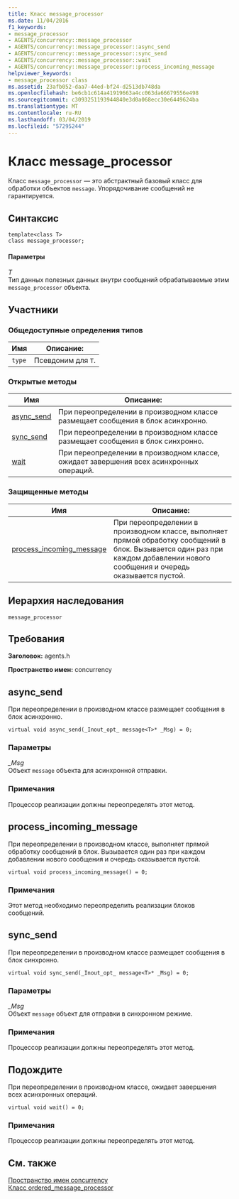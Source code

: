 ```yaml
---
title: Класс message_processor
ms.date: 11/04/2016
f1_keywords:
- message_processor
- AGENTS/concurrency::message_processor
- AGENTS/concurrency::message_processor::async_send
- AGENTS/concurrency::message_processor::sync_send
- AGENTS/concurrency::message_processor::wait
- AGENTS/concurrency::message_processor::process_incoming_message
helpviewer_keywords:
- message_processor class
ms.assetid: 23afb052-daa7-44ed-bf24-d2513db748da
ms.openlocfilehash: be6cb1c614a41919663a4cc063da66679556e498
ms.sourcegitcommit: c3093251193944840e3d0a068ecc30e6449624ba
ms.translationtype: MT
ms.contentlocale: ru-RU
ms.lasthandoff: 03/04/2019
ms.locfileid: "57295244"
---
```

# <a name="messageprocessor-class"></a>Класс message_processor

Класс `message_processor` — это абстрактный базовый класс для обработки объектов `message`. Упорядочивание сообщений не гарантируется.

## <a name="syntax"></a>Синтаксис

```
template<class T>
class message_processor;
```

#### <a name="parameters"></a>Параметры

*T*<br/>
Тип данных полезных данных внутри сообщений обрабатываемые этим `message_processor` объекта.

## <a name="members"></a>Участники

### <a name="public-typedefs"></a>Общедоступные определения типов

|Имя|Описание:|
|----------|-----------------|
|`type`|Псевдоним для `T`.|

### <a name="public-methods"></a>Открытые методы

|Имя|Описание:|
|----------|-----------------|
|[async_send](#async_send)|При переопределении в производном классе размещает сообщения в блок асинхронно.|
|[sync_send](#sync_send)|При переопределении в производном классе размещает сообщения в блок синхронно.|
|[wait](#wait)|При переопределении в производном классе, ожидает завершения всех асинхронных операций.|

### <a name="protected-methods"></a>Защищенные методы

|Имя|Описание:|
|----------|-----------------|
|[process_incoming_message](#process_incoming_message)|При переопределении в производном классе, выполняет прямой обработку сообщений в блок. Вызывается один раз при каждом добавлении нового сообщения и очередь оказывается пустой.|

## <a name="inheritance-hierarchy"></a>Иерархия наследования

`message_processor`

## <a name="requirements"></a>Требования

**Заголовок:** agents.h

**Пространство имен:** concurrency

##  <a name="async_send"></a> async_send

При переопределении в производном классе размещает сообщения в блок асинхронно.

```
virtual void async_send(_Inout_opt_ message<T>* _Msg) = 0;
```

### <a name="parameters"></a>Параметры

*_Msg*<br/>
Объект `message` объекта для асинхронной отправки.

### <a name="remarks"></a>Примечания

Процессор реализации должны переопределять этот метод.

##  <a name="process_incoming_message"></a> process_incoming_message

При переопределении в производном классе, выполняет прямой обработку сообщений в блок. Вызывается один раз при каждом добавлении нового сообщения и очередь оказывается пустой.

```
virtual void process_incoming_message() = 0;
```

### <a name="remarks"></a>Примечания

Этот метод необходимо переопределить реализации блоков сообщений.

##  <a name="sync_send"></a> sync_send

При переопределении в производном классе размещает сообщения в блок синхронно.

```
virtual void sync_send(_Inout_opt_ message<T>* _Msg) = 0;
```

### <a name="parameters"></a>Параметры

*_Msg*<br/>
Объект `message` объект для отправки в синхронном режиме.

### <a name="remarks"></a>Примечания

Процессор реализации должны переопределять этот метод.

##  <a name="wait"></a> Подождите

При переопределении в производном классе, ожидает завершения всех асинхронных операций.

```
virtual void wait() = 0;
```

### <a name="remarks"></a>Примечания

Процессор реализации должны переопределять этот метод.

## <a name="see-also"></a>См. также

[Пространство имен concurrency](concurrency-namespace.md)<br/>
[Класс ordered_message_processor](ordered-message-processor-class.md)
